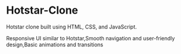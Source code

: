 # Hotstar-Clone
Hotstar clone built using HTML, CSS, and JavaScript.

Responsive UI similar to Hotstar,Smooth navigation and user-friendly design,Basic animations and transitions
